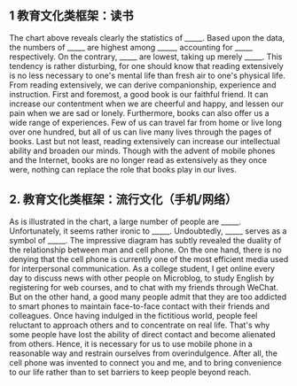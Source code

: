 ## 1 教育文化类框架：读书
The chart above reveals clearly the statistics of _____. Based upon the data, the numbers of _____ are highest among _____, accounting for _____ respectively. On the contrary, _____ are lowest, taking up merely _____.
This tendency is rather disturbing, for one should know that reading extensively is no less necessary to one's mental life than fresh air to one's physical life. From reading extensively, we can derive companionship, experience and instruction. First and foremost, a good book is our faithful friend. It can increase our contentment when we are cheerful and happy, and lessen our pain when we are sad or lonely. Furthermore, books can also offer us a wide range of experiences. Few of us can travel far from home or live long over one hundred, but all of us can live many lives through the pages of books. Last but not least, reading extensively can increase our intellectual ability and broaden our minds.
Though with the advent of mobile phones and the Internet, books are no longer read as extensively as they once were, nothing can replace the role that books play in our lives.


## 2. 教育文化类框架：流行文化（手机/网络）
As is illustrated in the chart, a large number of people are _____. Unfortunately, it seems rather ironic to _____. Undoubtedly, _____ serves as a symbol of _____.
The impressive diagram has subtly revealed the duality of the relationship between man and cell phone. On the one hand, there is no denying that the cell phone is currently one of the most efficient media used for interpersonal communication. As a college student, I get online every day to discuss news with other people on Microblog, to study English by registering for web courses, and to chat with my friends through WeChat. But on the other hand, a good many people admit that they are too addicted to smart phones to maintain face-to-face contact with their friends and colleagues. Once having indulged in the fictitious world, people feel reluctant to approach others and to concentrate on real life. That's why some people have lost the ability of direct contact and become alienated from others.
Hence, it is necessary for us to use mobile phone in a reasonable way and restrain ourselves from overindulgence. After all, the cell phone was invented to connect you and me, and to bring convenience to our life rather than to set barriers to keep people beyond reach.
